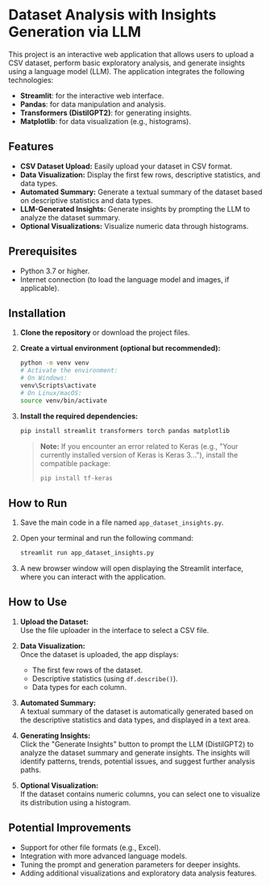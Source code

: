 # Dataset Analysis with Insights Generation via LLM

This project is an interactive web application that allows users to upload a CSV dataset, perform basic exploratory analysis, and generate insights using a language model (LLM). The application integrates the following technologies:

- **Streamlit**: for the interactive web interface.
- **Pandas**: for data manipulation and analysis.
- **Transformers (DistilGPT2)**: for generating insights.
- **Matplotlib**: for data visualization (e.g., histograms).

## Features

- **CSV Dataset Upload:** Easily upload your dataset in CSV format.
- **Data Visualization:** Display the first few rows, descriptive statistics, and data types.
- **Automated Summary:** Generate a textual summary of the dataset based on descriptive statistics and data types.
- **LLM-Generated Insights:** Generate insights by prompting the LLM to analyze the dataset summary.
- **Optional Visualizations:** Visualize numeric data through histograms.

## Prerequisites

- Python 3.7 or higher.
- Internet connection (to load the language model and images, if applicable).

## Installation

1. **Clone the repository** or download the project files.

2. **Create a virtual environment (optional but recommended):**

   ```bash
   python -m venv venv
   # Activate the environment:
   # On Windows:
   venv\Scripts\activate
   # On Linux/macOS:
   source venv/bin/activate
   ```

3. **Install the required dependencies:**

   ```bash
   pip install streamlit transformers torch pandas matplotlib
   ```

   > **Note:** If you encounter an error related to Keras (e.g., "Your currently installed version of Keras is Keras 3..."), install the compatible package:
   >
   > ```bash
   > pip install tf-keras
   > ```

## How to Run

1. Save the main code in a file named `app_dataset_insights.py`.

2. Open your terminal and run the following command:

   ```bash
   streamlit run app_dataset_insights.py
   ```

3. A new browser window will open displaying the Streamlit interface, where you can interact with the application.

## How to Use

1. **Upload the Dataset:**  
   Use the file uploader in the interface to select a CSV file.

2. **Data Visualization:**  
   Once the dataset is uploaded, the app displays:
   - The first few rows of the dataset.
   - Descriptive statistics (using `df.describe()`).
   - Data types for each column.

3. **Automated Summary:**  
   A textual summary of the dataset is automatically generated based on the descriptive statistics and data types, and displayed in a text area.

4. **Generating Insights:**  
   Click the "Generate Insights" button to prompt the LLM (DistilGPT2) to analyze the dataset summary and generate insights. The insights will identify patterns, trends, potential issues, and suggest further analysis paths.

5. **Optional Visualization:**  
   If the dataset contains numeric columns, you can select one to visualize its distribution using a histogram.

## Potential Improvements

- Support for other file formats (e.g., Excel).
- Integration with more advanced language models.
- Tuning the prompt and generation parameters for deeper insights.
- Adding additional visualizations and exploratory data analysis features.

